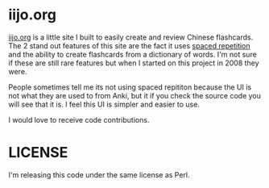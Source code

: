 iijo.org
=======

[iijo.org](http://iijo.org) is a little site I built to easily create and
review Chinese flashcards.  The 2 stand out features of this site are the fact
it uses [spaced repetition](http://en.wikipedia.org/wiki/Spaced_repetition) and
the ability to create flashcards from a dictionary of words.  I'm not sure if these
are still rare features but when I started on this project in 2008 they were.

People sometimes tell me its not using spaced repititon because the UI is not what
they are used to from Anki, but it if you check the source code you will see
that it is.  I feel this UI is simpler and easier to use.

I would love to receive code contributions.

LICENSE
=======

I'm releasing this code under the same license as Perl.
